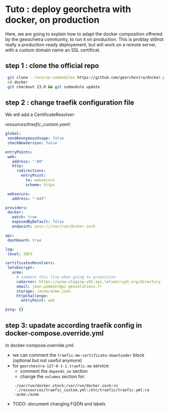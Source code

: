 # Tuto : deploy georchetra with docker, on production

Here, we are going to explain how to adapt the docker
composition offrered by the geoochetra community,
 to run it  on production.
 This is problay stillnot really a production-ready deployement,
 but will work on a remote server, with a custom domain name an SSL
 certificat.

 ## step 1 : clone the official repo
```bash
 git clone --recurse-submodules https://github.com/georchestra/docker.git
 cd docker
 git checkout 23.0 && git submodule update

 ```
 ## step 2 : change traefik configuration file
 We will add a CertificateResolver:

*resources/traefic_custom.yaml:*
 ```yaml
 global: 
  sendAnonymousUsage: false
  checkNewVersion: false

entryPoints:
  web:
    address: ":80"
    http:
      redirections:
        entryPoint:
          to: websecure
          scheme: https

  websecure:
    address: ":443"

providers:
  docker:
    watch: true
    exposedByDefault: false
    endpoint: unix:///var/run/docker.sock

api:
  dashboard: true

log:
  level: INFO

certificatesResolvers:
  letsEncrypt:
    acme:
      # comment this line when going to production
      caServer: https://acme-staging-v02.api.letsencrypt.org/directory
      email: jean.pommier@pi-geosolutions.fr
      storage: /acme/acme.json
      httpChallenge:
        entryPoint: web

ping: {}
```

## step 3: upadate according traefik config in docker-compose.override.yml
In docker-compose.override.yml:
- we can comment the `traefic-me-certificate-downloader` block 
(optional but not useful anymore)
- for `georchestra-127-0-1-1.traefic.me` service:
    - comment the `depends_on` section
    - change the `volumes` section for:
```
    -/var/run/docker.stock:/var/run/docker.sock:ro
    -./ressources/traefic_custom.yml:/etc/traefic/traefic.yml:ro
    -acme:/acme
```
- TODO: document changing FQDN and labels 